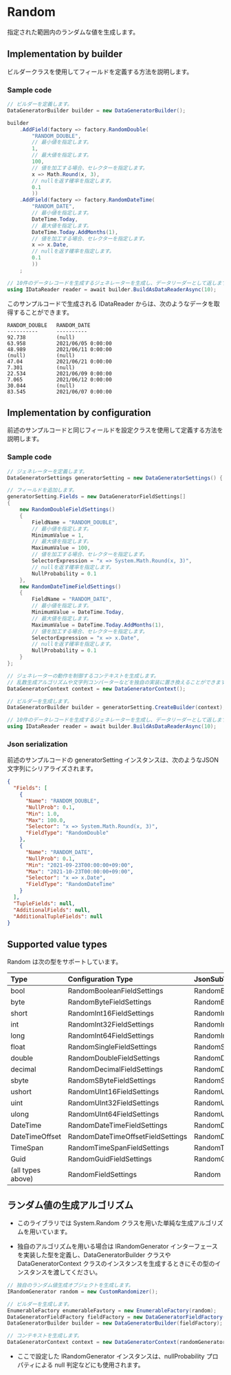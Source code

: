 # Random

指定された範囲内のランダムな値を生成します。

## Implementation by builder

ビルダークラスを使用してフィールドを定義する方法を説明します。

### Sample code

```c#
// ビルダーを定義します。
DataGeneratorBuilder builder = new DataGeneratorBuilder();

builder
    .AddField(factory => factory.RandomDouble(
        "RANDOM_DOUBLE",
        // 最小値を指定します。
        1,
        // 最大値を指定します。
        100,
        // 値を加工する場合、セレクターを指定します。
        x => Math.Round(x, 3),
        // nullを返す確率を指定します。
        0.1
        ))
    .AddField(factory => factory.RandomDateTime(
        "RANDOM_DATE",
        // 最小値を指定します。
        DateTime.Today,
        // 最大値を指定します。
        DateTime.Today.AddMonths(1),
        // 値を加工する場合、セレクターを指定します。
        x => x.Date,
        // nullを返す確率を指定します。
        0.1
        ))
    ;

// 10件のデータレコードを生成するジェネレーターを生成し、データリーダーとして返します。
using IDataReader reader = await builder.BuildAsDataReaderAsync(10);
```

このサンプルコードで生成される IDataReader からは、次のようなデータを取得することができます。

```console
RANDOM_DOUBLE	RANDOM_DATE
----------      ----------
92.738	        (null)
63.958	        2021/06/05 0:00:00
48.989	        2021/06/11 0:00:00
(null)	        (null)
47.04	        2021/06/21 0:00:00
7.301	        (null)
22.534	        2021/06/09 0:00:00
7.065	        2021/06/12 0:00:00
30.044	        (null)
83.545	        2021/06/07 0:00:00
```

## Implementation by configuration

前述のサンプルコードと同じフィールドを設定クラスを使用して定義する方法を説明します。

### Sample code

```c#
// ジェネレーターを定義します。
DataGeneratorSettings generatorSetting = new DataGeneratorSettings() { };

// フィールドを追加します。
generatorSetting.Fields = new DataGeneratorFieldSettings[]
{
    new RandomDoubleFieldSettings()
    {
        FieldName = "RANDOM_DOUBLE",
        // 最小値を指定します。
        MinimumValue = 1,
        // 最大値を指定します。
        MaximumValue = 100,
        // 値を加工する場合、セレクターを指定します。
        SelectorExpression = "x => System.Math.Round(x, 3)",
        // nullを返す確率を指定します。
        NullProbability = 0.1
    },
    new RandomDateTimeFieldSettings()
    {
        FieldName = "RANDOM_DATE",
        // 最小値を指定します。
        MinimumValue = DateTime.Today,
        // 最大値を指定します。
        MaximumValue = DateTime.Today.AddMonths(1),
        // 値を加工する場合、セレクターを指定します。
        SelectorExpression = "x => x.Date",
        // nullを返す確率を指定します。
        NullProbability = 0.1
    }
};

// ジェネレーターの動作を制御するコンテキストを生成します。
// 乱数生成アルゴリズムや文字列コンバーターなどを独自の実装に置き換えることができます。
DataGeneratorContext context = new DataGeneratorContext();

// ビルダーを生成します。
DataGeneratorBuilder builder = generatorSetting.CreateBuilder(context);

// 10件のデータレコードを生成するジェネレーターを生成し、データリーダーとして返します。
using IDataReader reader = await builder.BuildAsDataReaderAsync(10);
```


### Json serialization

前述のサンプルコードの generatorSetting インスタンスは、次のようなJSON文字列にシリアライズされます。

```json
{
  "Fields": [
    {
      "Name": "RANDOM_DOUBLE",
      "NullProb": 0.1,
      "Min": 1.0,
      "Max": 100.0,
      "Selector": "x => System.Math.Round(x, 3)",
      "FieldType": "RandomDouble"
    },
    {
      "Name": "RANDOM_DATE",
      "NullProb": 0.1,
      "Min": "2021-09-23T00:00:00+09:00",
      "Max": "2021-10-23T00:00:00+09:00",
      "Selector": "x => x.Date",
      "FieldType": "RandomDateTime"
    }
  ],
  "TupleFields": null,
  "AdditionalFields": null,
  "AdditionalTupleFields": null
}
```


## Supported value types

Random は次の型をサポートしています。

|Type|Configuration Type|JsonSubTypeName|
|:--|:--|:--|
|bool|RandomBooleanFieldSettings|RandomBoolean|
|byte|RandomByteFieldSettings|RandomByte|
|short|RandomInt16FieldSettings|RandomInt16|
|int|RandomInt32FieldSettings|RandomInt32|
|long|RandomInt64FieldSettings|RandomInt64|
|float|RandomSingleFieldSettings|RandomSingle|
|double|RandomDoubleFieldSettings|RandomDouble|
|decimal|RandomDecimalFieldSettings|RandomDecimal|
|sbyte|RandomSByteFieldSettings|RandomSByte|
|ushort|RandomUInt16FieldSettings|RandomUInt16|
|uint|RandomUInt32FieldSettings|RandomUInt32|
|ulong|RandomUInt64FieldSettings|RandomUInt64|
|DateTime|RandomDateTimeFieldSettings|RandomDateTime|
|DateTimeOffset|RandomDateTimeOffsetFieldSettings|RandomDateTimeOffset|
|TimeSpan|RandomTimeSpanFieldSettings|RandomTimeSpan|
|Guid|RandomGuidFieldSettings|RandomGuid|
|(all types above)|RandomFieldSettings|Random|


## ランダム値の生成アルゴリズム

* このライブラリでは System.Random クラスを用いた単純な生成アルゴリズムを用いています。

* 独自のアルゴリズムを用いる場合は IRandomGenerator インターフェースを実装した型を定義し、DataGeneratorBuilder クラスや DataGeneratorContext クラスのインスタンスを生成するときにその型のインスタンスを渡してください。

```c#
// 独自のランダム値生成オブジェクトを生成します。
IRandomGenerator random = new CustomRandomizer();

// ビルダーを生成します。
EnumerableFactory enumerableFavtory = new EnumerableFactory(random);
DataGeneratorFieldFactory fieldFactory = new DataGeneratorFieldFactory();
DataGeneratorBuilder builder = new DataGeneratorBuilder(fieldFactory);

// コンテキストを生成します。
DataGeneratorContext context = new DataGeneratorContext(randomGenerator: random);
```

* ここで設定した IRandomGenerator インスタンスは、nullProbability プロパティによる null 判定などにも使用されます。




